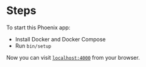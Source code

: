 # Steps

To start this Phoenix app:

  * Install Docker and Docker Compose
  * Run `bin/setup`

Now you can visit [`localhost:4000`](http://localhost:4000) from your browser.

